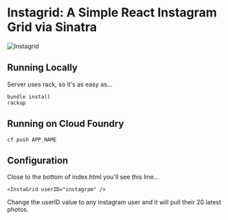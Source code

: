 # Instagrid: A Simple React Instagram Grid via Sinatra 

![Instagrid](https://cloud.githubusercontent.com/assets/347097/18030382/f9ef951e-6c81-11e6-8e15-087b3308a8f7.png)

## Running Locally

Server uses rack, so it's as easy as...

	bundle install
	rackup

## Running on Cloud Foundry

	cf push APP_NAME
	
## Configuration

Close to the bottom of index.html you'll see this line...
	
	<InstaGrid userID="instagram" />
	
Change the userID value to any instagram user and it will pull their 20 latest photos.
